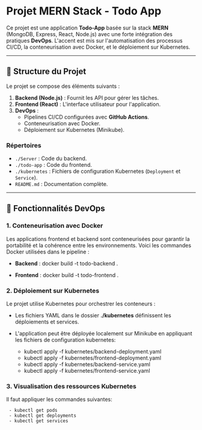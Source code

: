 # Projet MERN Stack - Todo App

Ce projet est une application **Todo-App** basée sur la stack **MERN** (MongoDB, Express, React, Node.js) avec une forte intégration des pratiques **DevOps**. L'accent est mis sur l'automatisation des processus CI/CD, la conteneurisation avec Docker, et le déploiement sur Kubernetes.

---

## 📂 Structure du Projet

Le projet se compose des éléments suivants :
1. **Backend (Node.js)** : Fournit les API pour gérer les tâches.
2. **Frontend (React)** : L'interface utilisateur pour l'application.
3. **DevOps** :
   - Pipelines CI/CD configurées avec **GitHub Actions**.
   - Conteneurisation avec Docker.
   - Déploiement sur Kubernetes (Minikube).

### Répertoires
- `./Server` : Code du backend.
- `./todo-app` : Code du frontend.
- `./kubernetes` : Fichiers de configuration Kubernetes (`Deployment` et `Service`).
- `README.md` : Documentation complète.

---

## 🚀 Fonctionnalités DevOps

### 1. **Conteneurisation avec Docker**

Les applications frontend et backend sont conteneurisées pour garantir la portabilité et la cohérence entre les environnements. Voici les commandes Docker utilisées dans le pipeline :
- **Backend** :
  docker build -t todo-backend .

- **Frontend** :
  docker build -t todo-frontend .

### 2. **Déploiement sur Kubernetes**
Le projet utilise Kubernetes pour orchestrer les conteneurs :

  - Les fichiers YAML dans le dossier **./kubernetes** définissent les déploiements et services.
  - L'application peut être déployée localement sur Minikube en appliquant les fichiers de configuration kubernetes:

     - kubectl apply -f kubernetes/backend-deployment.yaml
     - kubectl apply -f kubernetes/frontend-deployment.yaml
     - kubectl apply -f kubernetes/backend-service.yaml
     - kubectl apply -f kubernetes/frontend-service.yaml

### 3. **Visualisation des ressources Kubernetes**
Il faut appliquer les commandes suivantes:

     - kubectl get pods
     - kubectl get deployments
     - kubectl get services
